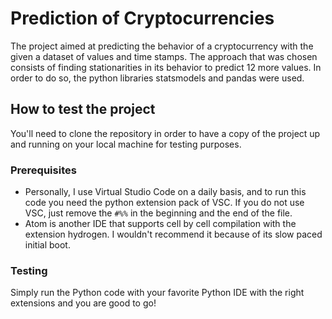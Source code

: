 
# Prediction of Cryptocurrencies 
The project aimed at predicting the behavior of a cryptocurrency with the given a dataset of values and time stamps. The approach that was chosen consists of finding stationarities in its behavior to predict 12 more values. In order to do so, the python libraries statsmodels and pandas were used. 
## How to test the project
You'll need to clone the repository in order to have a copy of the project up and running on your local machine for testing purposes.
### Prerequisites
* Personally, I use Virtual Studio Code on a daily basis, and to run this code you need the python extension pack of VSC.
If you do not use VSC, just remove the `#%%` in the beginning and the end of the file. </li>
* Atom is another IDE that supports cell by cell compilation with the extension hydrogen. I wouldn't recommend it because of its slow paced initial boot.

### Testing
Simply run the Python code with your favorite Python IDE with the right extensions and you are good to go!
